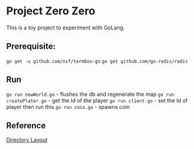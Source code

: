 # Project Zero Zero

This is a toy project to experiment with GoLang.

## Prerequisite:
`go get -u github.com/nsf/termbox-go`
`go get github.com/go-redis/redis`

## Run
`go run newWorld.go` - flushes the db and regenerate the map
`go run createPlater.go` - get the Id of the player
`go run client.go` - set the Id of player then run this
`go run coin.go` - spawns coin

## Reference
[Directory Layout](https://github.com/golang-standards/project-layout/blob/master/README.md)

